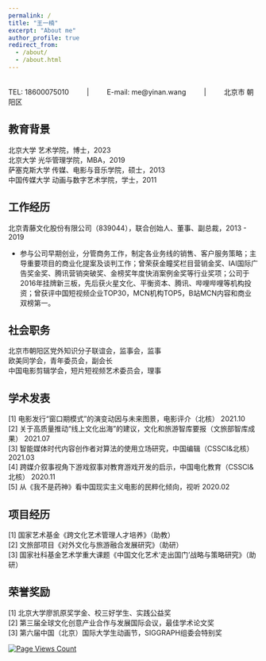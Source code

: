 ```yaml
---
permalink: /
title: "王一楠"
excerpt: "About me"
author_profile: true
redirect_from: 
  - /about/
  - /about.html
---
```

 <br/>
TEL: 18600075010  &emsp;&emsp;  |  &emsp;&emsp;  E-mail: me@yinan.wang  &emsp;&emsp;  |   &emsp;&emsp; 北京市 朝阳区

## 教育背景
北京大学 艺术学院，博士，2023<br/>
北京大学 光华管理学院，MBA，2019<br/>
萨塞克斯大学 传媒、电影与音乐学院，硕士，2013<br/>
中国传媒大学 动画与数字艺术学院，学士，2011<br/>

## 工作经历
北京青藤文化股份有限公司（839044），联合创始人、董事、副总裁，2013 - 2019<br/>
* 参与公司早期创业，分管商务工作，制定各业务线的销售、客户服务策略；主导重要项目的商业化提案及谈判工作；曾荣获金瞳奖栏目营销金奖、IAI国际广告奖金奖、腾讯营销突破奖、金榜奖年度快消案例金奖等行业奖项；公司于2016年挂牌新三板，先后获火星文化、平衡资本、腾讯、哔哩哔哩等机构投资；曾获评中国短视频企业TOP30，MCN机构TOP5，B站MCN内容和商业双榜第一。

## 社会职务
北京市朝阳区党外知识分子联谊会，监事会，监事<br/>
欧美同学会，青年委员会，副会长<br/>
中国电影剪辑学会，短片短视频艺术委员会，理事<br/>

## 学术发表
[1] 电影发行“窗口期模式”的演变动因与未来图景，电影评介（北核） 2021.10<br/>
[2] 关于高质量推动“线上文化出海”的建议，文化和旅游智库要报（文旅部智库成果） 2021.07<br/>
[3] 智能媒体时代内容创作者对算法的使用立场研究，中国编辑（CSSCI&北核） 2021.03<br/>
[4] 跨媒介叙事视角下游戏叙事对教育游戏开发的启示，中国电化教育（CSSCI&北核） 2020.11<br/>
[5] 从《我不是药神》看中国现实主义电影的民粹化倾向，视听 2020.02<br/>

## 项目经历
[1] 国家艺术基金《跨文化艺术管理人才培养》（助教）<br/>
[2] 文旅部项目《对外文化与旅游融合发展研究》（助研）<br/>
[3] 国家社科基金艺术学重大课题《中国文化艺术‘走出国门’战略与策略研究》（助研）<br/>

## 荣誉奖励
[1] 北京大学廖凯原奖学金、校三好学生、实践公益奖<br/>
[2] 第三届全球文化创意产业合作与发展国际会议，最佳学术论文奖<br/>
[3] 第六届中国（北京）国际大学生动画节，SIGGRAPH组委会特别奖<br/>

[![Page Views Count](https://badges.toozhao.com/badges/01GBQDECJK344TKGFA56YGYRHF/green.svg)](https://badges.toozhao.com/stats/01GBQDECJK344TKGFA56YGYRHF "Get your own page views count badge on badges.toozhao.com")
